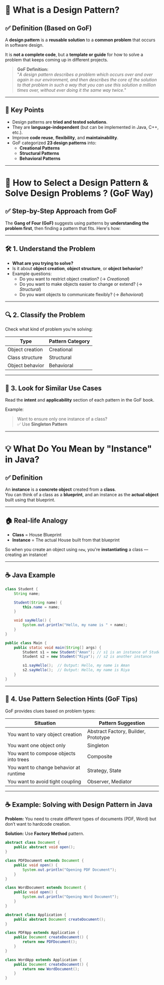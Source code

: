 # 📘 What is a Design Pattern?

## ✅ Definition (Based on GoF)

A **design pattern** is a **reusable solution** to a **common problem** that occurs in software design.

It is **not a complete code**, but a **template or guide** for how to solve a problem that keeps coming up in different projects.

> **GoF Definition:**  
> "*A design pattern describes a problem which occurs over and over again in our environment, and then describes the core of the solution to that problem in such a way that you can use this solution a million times over, without ever doing it the same way twice.*"

---

## 🧠 Key Points

- Design patterns are **tried and tested solutions**.
- They are **language-independent** (but can be implemented in Java, C++, etc.).
- Improve **code reuse**, **flexibility**, and **maintainability**.
- GoF categorized **23 design patterns** into:
    - **Creational Patterns**
    - **Structural Patterns**
    - **Behavioral Patterns**

---
# 🧭 How to Select a Design Pattern & Solve Design Problems ? (GoF Way)

## ✅ Step-by-Step Approach from GoF

The **Gang of Four (GoF)** suggests using patterns by **understanding the problem first**, then finding a pattern that fits. Here's how:

---

## 🛠️ 1. Understand the Problem

- **What are you trying to solve?**
- Is it about **object creation**, **object structure**, or **object behavior**?
- Example questions:
    - Do you want to restrict object creation? (→ *Creational*)
    - Do you want to make objects easier to change or extend? (→ *Structural*)
    - Do you want objects to communicate flexibly? (→ *Behavioral*)

---

## 🔍 2. Classify the Problem

Check what kind of problem you're solving:

| Type         | Pattern Category |
|--------------|------------------|
| Object creation | Creational       |
| Class structure | Structural       |
| Object behavior | Behavioral       |

---

## 🧩 3. Look for Similar Use Cases

Read the **intent** and **applicability** section of each pattern in the GoF book.

Example:
> Want to ensure only one instance of a class?  
> ✅ Use **Singleton Pattern**

---
# 💡 What Do You Mean by "Instance" in Java?

## ✅ Definition

An **instance** is a **concrete object** created from a **class**.  
You can think of a class as a **blueprint**, and an instance as the **actual object** built using that blueprint.

---

## 🏠 Real-life Analogy

- **Class** = House Blueprint
- **Instance** = The actual House built from that blueprint

So when you create an object using `new`, you're **instantiating** a class — creating an instance!

---

## ☕ Java Example

```java
class Student {
    String name;

    Student(String name) {
        this.name = name;
    }

    void sayHello() {
        System.out.println("Hello, my name is " + name);
    }
}

public class Main {
    public static void main(String[] args) {
        Student s1 = new Student("Aman"); // s1 is an instance of Student
        Student s2 = new Student("Riya"); // s2 is another instance

        s1.sayHello();  // Output: Hello, my name is Aman
        s2.sayHello();  // Output: Hello, my name is Riya
    }
}
```
---
## 🧠 4. Use Pattern Selection Hints (GoF Tips)

GoF provides clues based on problem types:

| Situation | Pattern Suggestion |
|-----------|--------------------|
| You want to vary object creation | Abstract Factory, Builder, Prototype |
| You want one object only | Singleton |
| You want to compose objects into trees | Composite |
| You want to change behavior at runtime | Strategy, State |
| You want to avoid tight coupling | Observer, Mediator |

---

## ☕ Example: Solving with Design Pattern in Java

**Problem:** You need to create different types of documents (PDF, Word) but don’t want to hardcode creation.

**Solution:** Use **Factory Method** pattern.

```java
abstract class Document {
    public abstract void open();
}

class PDFDocument extends Document {
    public void open() {
        System.out.println("Opening PDF Document");
    }
}

class WordDocument extends Document {
    public void open() {
        System.out.println("Opening Word Document");
    }
}

abstract class Application {
    public abstract Document createDocument();
}

class PDFApp extends Application {
    public Document createDocument() {
        return new PDFDocument();
    }
}

class WordApp extends Application {
    public Document createDocument() {
        return new WordDocument();
    }
}
```
